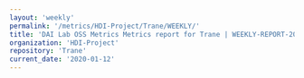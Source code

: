```yaml
---
layout: 'weekly'
permalink: '/metrics/HDI-Project/Trane/WEEKLY/'
title: 'DAI Lab OSS Metrics Metrics report for Trane | WEEKLY-REPORT-2020-01-12'
organization: 'HDI-Project'
repository: 'Trane'
current_date: '2020-01-12'
---
```

